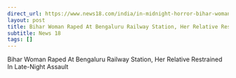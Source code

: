 ```yaml
---
direct_url: https://www.news18.com/india/in-midnight-horror-bihar-woman-accompanied-by-brother-raped-at-bengaluru-railway-station-9285238.html
layout: post
title: Bihar Woman Raped At Bengaluru Railway Station, Her Relative Restrained In Late-Night Assault
subtitle: News 18
tags: []
---
```


Bihar Woman Raped At Bengaluru Railway Station, Her Relative Restrained In Late-Night Assault
